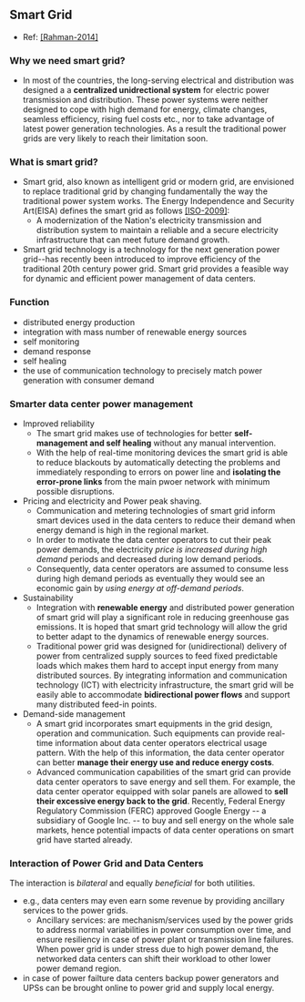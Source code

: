 ## Smart Grid

- Ref: [[Rahman-2014]](../../papers/RahmanLK14_Survey-Geo-LoadBalancing.md)

### Why we need smart grid?
- In most of the countries, the long-serving electrical and distribution was designed a a **centralized unidrectional system** for electric power transmission and distribution. These power systems were neither designed to cope with high demand for energy, climate changes, seamless efficiency, rising fuel costs etc., nor to take advantage of latest power generation technologies. As a result the traditional power grids are very likely to reach their limitation soon.

### What is smart grid?
- Smart grid, also known as intelligent grid or modern grid, are envisioned to replace traditional grid by changing fundamentally the way the traditional power system works. The Energy Independence and Security Art(EISA) defines the smart grid as follows [[ISO-2009]](http://www.iso-ne.com/pubs/whtpprs/smart_grid_report_021709_final.pdf):
  - A modernization of the Nation's electricity transmission and distribution system to maintain a reliable and a secure electricity infrastructure that can meet future demand growth.
- Smart grid technology is a technology for the next generation power grid--has recently been introduced to improve efficiency of the traditional 20th century power grid. Smart grid provides a feasible way for dynamic and efficient power management of data centers.

### Function
- distributed energy production
- integration with mass number of renewable energy sources
- self monitoring
- demand response
- self healing
- the use of communication technology to precisely match power generation with consumer demand

### Smarter data center power management
- Improved reliability
  - The smart grid makes use of technologies for better **self-management and self healing** without any manual intervention. 
  - With the help of real-time monitoring devices the smart grid is able to reduce blackouts by automatically detecting the problems and immediately responding to errors on power line and **isolating the error-prone links** from the main pwoer network with minimum possible disruptions.
- Pricing and electricity and Power peak shaving.
    - Communication and metering technologies of smart grid inform smart devices used in the data centers to reduce their demand when energy demand is high in the regional market. 
    - In order to motivate the data center operators to cut their peak power demands, the electricity *price is increased during high demand* periods and decreased during low demand periods.
    - Consequently, data center operators are assumed to consume less during high demand periods as eventually they would see an economic gain by *using energy at off-demand periods*.
- Sustainability
  - Integration with **renewable energy** and distributed power generation of smart grid will play a significant role in reducing greenhouse gas emissions.  It is hoped that smart grid technology will allow the grid to better adapt to the dynamics of renewable energy sources.
  - Traditional power grid was designed for (unidirectional) delivery of power from centralized supply sources to feed fixed predictable loads which makes them hard to accept input energy from many distributed sources. By integrating information and communication technology (ICT) with electricity infrastructure, the smart grid will be easily able to accommodate **bidirectional power flows** and support many distributed feed-in points.
- Demand-side management
  - A smart grid incorporates smart equipments in the grid design, operation and communication. Such equipments can provide real-time information about data center operators electrical usage pattern. With the help of this information, the data center operator can better **manage their energy use and reduce energy costs**.
  - Advanced communication capabilities of the smart grid can provide data center operators to save energy and sell them. For example, the data center operator equipped with solar panels are allowed to **sell their excessive energy back to the grid**. Recently, Federal Energy Regulatory Commission (FERC) approved Google Energy -- a subsidiary of Google Inc. -- to buy and sell energy on the whole sale markets, hence potential impacts of data center operations on smart grid have started already.

  
### Interaction of Power Grid and Data Centers
The interaction is *bilateral* and equally *beneficial* for both utilities.
- e.g., data centers may even earn some revenue by providing ancillary services to the power grids. 
  - Ancillary services: are mechanism/services used by the power grids to address normal variabilities in power consumption over time, and ensure resiliency in case of power plant or transmission line failures. When power grid is under stress due to high power demand, the networked data centers can shift their workload to other lower power demand region.
- in case of power failture data centers backup power generators and UPSs can be brought online to power grid and supply local energy.
    
  
  
